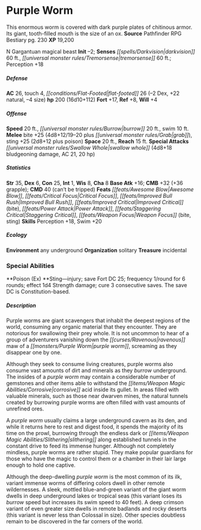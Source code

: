 ﻿---
cssclass: [monsters]
title1: Purple Worm
desc_short: This enormous worm is covered with dark purple plates of chitinous armor.
  Its giant, tooth-filled mouth is the size of an ox.
title2: Purple Worm
CR: 12
sources:
- name: Pathfinder RPG Bestiary
  page: 230
  link: http://paizo.com/products/btpy8auu?Pathfinder-Roleplaying-Game-Bestiary
XP: 19200
alignment: N
size: Gargantuan
type: magical beast
initiative:
  bonus: -2
senses:
  darkvision: 60
  tremorsense: 60
AC:
  AC: 26
  touch: 4
  flat_footed: 26
  components:
    dex: -2
    natural: 22
    size: -4
HP:
  HP: 200
  long: 16d10+112
saves:
  fort: 17
  ref: 8
  will: 4
speeds:
  base: 20
  burrow: 20
  swim: 10
attacks:
  melee:
  - - text: bite +25 (4d8+12/19-20 plus grab)
      entries:
      - - damage: 4d8+12
          crit_range: 19-20
        - effect: grab
      attack: bite
      bonus:
      - 25
    - text: sting +25 (2d8+12 plus poison)
      entries:
      - - damage: 2d8+12
        - effect: poison
      attack: sting
      bonus:
      - 25
  special:
  - swallow whole (4d8+18 bludgeoning damage, AC 21, 20 hp)
space: 20
reach: 15
ability_scores:
  STR: 35
  DEX: 6
  CON: 25
  INT: 1
  WIS: 8
  CHA: 8
BAB: 16
CMB: 32
CMB_other: +36 grapple
CMD: 40
CMD_other: can't be tripped
feats:
- name: Awesome Blow
- name: Critical Focus
- name: Improved Bull Rush
- name: Improved Critical (bite)
- name: Power Attack
- name: Staggering Critical
- name: Weapon Focus (bite)
- name: Weapon Focus (sting)
skills:
  Perception: 18
  Swim: 20
ecology:
  environment: any underground
  organization: solitary
  treasure_type: incidental
special_abilities:
  Poison (Ex): Sting-injury; save Fort DC 25; frequency 1/round for 6 rounds; effect
    1d4 Strength damage; cure 3 consecutive saves. The save DC is Constitution-based.
desc_long: |-
  Purple worms are giant scavengers that inhabit the deepest regions of the world, consuming any organic material that they encounter. They are notorious for swallowing their prey whole. It is not uncommon to hear of a group of adventurers vanishing down the ravenous maw of a purple worm, screaming as they disappear one by one.

  Although they seek to consume living creatures, purple worms also consume vast amounts of dirt and minerals as they burrow underground. The insides of a purple worm may contain a considerable number of gemstones and other items able to withstand the corrosive acid inside its gullet. In areas filled with valuable minerals, such as those near dwarven mines, the natural tunnels created by burrowing purple worms are often filled with vast amounts of unrefined ores.

  A purple worm usually claims a large underground cavern as its den, and while it returns here to rest and digest food, it spends the majority of its time on the prowl, burrowing through the endless dark or slithering along established tunnels in the constant drive to feed its immense hunger. Although not completely mindless, purple worms are rather stupid. They make popular guardians for those who have the magic to control them or a chamber in their lair large enough to hold one captive.

  Although the deep-dwelling purple worm is the most common of its ilk, variant immense worms of differing colors dwell in other remote wildernesses. A sleek, mottled blue-and-green variant of the giant worm dwells in deep underground lakes or tropical seas (this variant loses its burrow speed but increases its swim speed to 40 feet). A deep crimson variant of even greater size dwells in remote badlands and rocky deserts (this variant is never less than Colossal in size). Other species doubtless remain to be discovered in the far corners of the world.

---

# Purple Worm
This enormous worm is covered with dark purple plates of chitinous armor. Its giant, tooth-filled mouth is the size of an ox.
**Source** Pathfinder RPG Bestiary pg. 230
**XP** 19,200

N Gargantuan magical beast
**Init** –2; **Senses** _[[spells/Darkvision|darkvision]]_ 60 ft., _[[universal monster rules/Tremorsense|tremorsense]]_ 60 ft.; Perception +18

##### Defense

**AC** 26, touch 4, _[[conditions/Flat-Footed|flat-footed]]_ 26 (–2 Dex, +22 natural, –4 size)
**hp** 200 (16d10+112)
**Fort** +17, **Ref** +8, **Will** +4

##### Offense
**Speed** 20 ft., _[[universal monster rules/Burrow|burrow]]_ 20 ft., swim 10 ft.
**Melee** bite +25 (4d8+12/19–20 plus _[[universal monster rules/Grab|grab]]_), sting +25 (2d8+12 plus poison)
**Space** 20 ft., **Reach** 15 ft.
**Special Attacks** _[[universal monster rules/Swallow Whole|swallow whole]]_ (4d8+18 bludgeoning damage, AC 21, 20 hp)

##### Statistics
**Str** 35, **Dex** 6, **Con** 25, **Int** 1, **Wis** 8, **Cha** 8
**Base Atk** +16; **CMB** +32 (+36 grapple); **CMD** 40 (can’t be tripped)
**Feats** _[[feats/Awesome Blow|Awesome Blow]]_, _[[feats/Critical Focus|Critical Focus]]_, _[[feats/Improved Bull Rush|Improved Bull Rush]]_, _[[feats/Improved Critical|Improved Critical]]_ (bite), _[[feats/Power Attack|Power Attack]]_, _[[feats/Staggering Critical|Staggering Critical]]_, _[[feats/Weapon Focus|Weapon Focus]]_ (bite, sting)
**Skills** Perception +18, Swim +20

##### Ecology

**Environment** any underground
**Organization** solitary
**Treasure** incidental

### Special Abilities

**Poison (Ex) **Sting—injury; save Fort DC 25; frequency 1/round for 6 rounds; effect 1d4 Strength damage; cure 3 consecutive saves. The save DC is Constitution-based.

##### Description

Purple worms are giant scavengers that inhabit the deepest regions of the world, consuming any organic material that they encounter. They are notorious for swallowing their prey whole. It is not uncommon to hear of a group of adventurers vanishing down the _[[curses/Ravenous|ravenous]]_ maw of a _[[monsters/Purple Worm|purple worm]]_, screaming as they disappear one by one.

Although they seek to consume living creatures, purple worms also consume vast amounts of dirt and minerals as they _burrow_ underground. The insides of a _purple worm_ may contain a considerable number of gemstones and other items able to withstand the _[[items/Weapon Magic Abilities/Corrosive|corrosive]]_ acid inside its gullet. In areas filled with valuable minerals, such as those near dwarven mines, the natural tunnels created by burrowing purple worms are often filled with vast amounts of unrefined ores.

A _purple worm_ usually claims a large underground cavern as its den, and while it returns here to rest and digest food, it spends the majority of its time on the prowl, burrowing through the endless dark or _[[items/Weapon Magic Abilities/Slithering|slithering]]_ along established tunnels in the constant drive to feed its immense hunger. Although not completely mindless, purple worms are rather stupid. They make popular guardians for those who have the magic to control them or a chamber in their lair large enough to hold one captive.

Although the deep-dwelling _purple worm_ is the most common of its ilk, variant immense worms of differing colors dwell in other remote wildernesses. A sleek, mottled blue-and-green variant of the giant worm dwells in deep underground lakes or tropical seas (this variant loses its _burrow_ speed but increases its swim speed to 40 feet). A deep crimson variant of even greater size dwells in remote badlands and rocky deserts (this variant is never less than Colossal in size). Other species doubtless remain to be discovered in the far corners of the world.